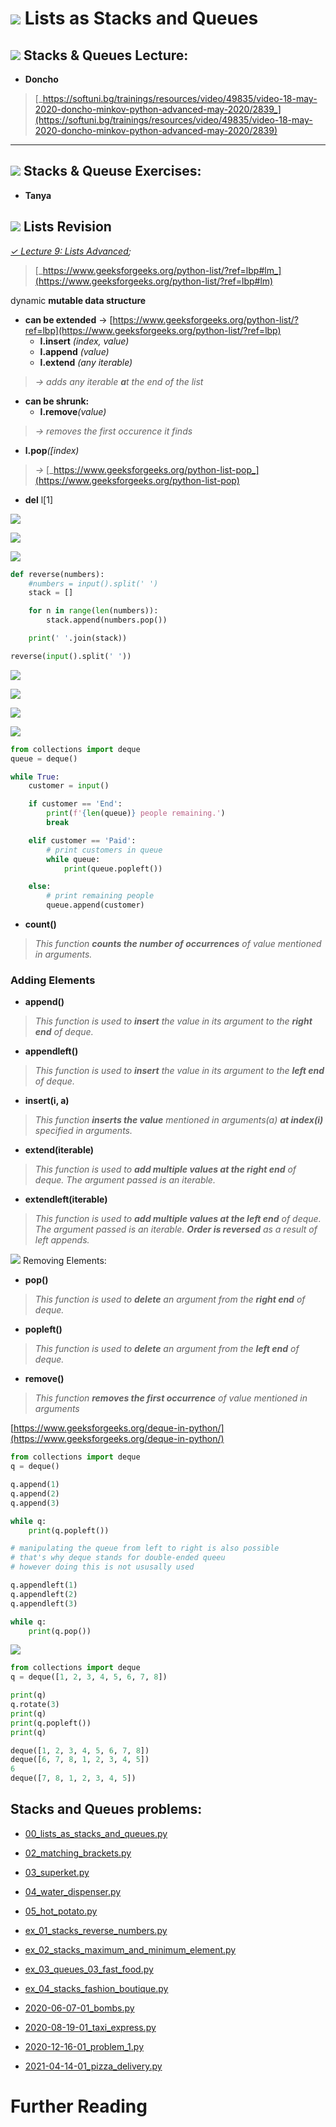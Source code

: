   

![](https://paper.dropboxstatic.com/static/img/ace/emoji/1f4d4.png?version=6.0.0) Lists as Stacks and Queues
============================================================================================================

  

![](https://paper.dropboxstatic.com/static/img/ace/emoji/1f4d9.png?version=6.0.0) Stacks & Queues Lecture:
----------------------------------------------------------------------------------------------------------

*   **Doncho** 

> [_https://softuni.bg/trainings/resources/video/49835/video-18-may-2020-doncho-minkov-python-advanced-may-2020/2839_](https://softuni.bg/trainings/resources/video/49835/video-18-may-2020-doncho-minkov-python-advanced-may-2020/2839)

  

---

![](https://paper.dropboxstatic.com/static/img/ace/emoji/1f5a5.png?version=6.0.0) Stacks & Queuse Exercises:
------------------------------------------------------------------------------------------------------------

*   **Tanya**



![](https://paper.dropboxstatic.com/static/img/ace/emoji/1f4cc.png?version=6.0.0) **Lists Revision**
----------------------------------------------------------------------------------------------------

 [_✓ Lecture 9: Lists Advanced_](https://app.asana.com/0/1133134368889333/1154519219101715/f)_;_

> [_https://www.geeksforgeeks.org/python-list/?ref=lbp#lm_](https://www.geeksforgeeks.org/python-list/?ref=lbp#lm)

  

dynamic **mutable data structure**

*   **can be extended** → [https://www.geeksforgeeks.org/python-list/?ref=lbp](https://www.geeksforgeeks.org/python-list/?ref=lbp)
    *  **l.insert** _(index, value)_
    *  **l.append** _(value)_
    *  **l.extend** _(any iterable)_ 

> _→ adds any iterable_ **_a_**_t the end of the list_


*   **can be shrunk:**
    *   **l.remove**_(value)_ 

> _→ removes the first occurence it finds_


*  **l.pop**_(\[index)_ 

> _→_ [_https://www.geeksforgeeks.org/python-list-pop_](https://www.geeksforgeeks.org/python-list-pop)

  

*   **del** l\[1\]

  

![](https://t4668229.p.clickup-attachments.com/t4668229/6697509e-fd10-44b2-8b06-dd46cfd643b4/image.png)

  

![](https://t4668229.p.clickup-attachments.com/t4668229/44bc1987-a93c-4516-8a53-48f1feb7ba91/image.png)

  

![](https://t4668229.p.clickup-attachments.com/t4668229/24f86a63-f74d-4eb0-8fd5-5b88516166e0/image.png)

  

```python
def reverse(numbers):
    #numbers = input().split(' ')
    stack = []

    for n in range(len(numbers)):
        stack.append(numbers.pop())

    print(' '.join(stack))

reverse(input().split(' '))
```

  

![](https://t4668229.p.clickup-attachments.com/t4668229/f5dfbe6f-d573-4104-bef6-47b83518ec6a/image.png)

  

![](https://t4668229.p.clickup-attachments.com/t4668229/956173d8-0057-45bd-9dfa-6a9c27f83ac9/image.png)

  

![](https://t4668229.p.clickup-attachments.com/t4668229/fd1b02ad-90a7-475a-92fb-651a41f66184/image.png)

  

![](https://t4668229.p.clickup-attachments.com/t4668229/85ff0f72-7c66-40bb-8a92-af172751ff68/image.png)

  

```python
from collections import deque
queue = deque()

while True:
    customer = input()

    if customer == 'End':
        print(f'{len(queue)} people remaining.')
        break

    elif customer == 'Paid':
        # print customers in queue
        while queue:
            print(queue.popleft())

    else:
        # print remaining people
        queue.append(customer)
```


* **count()** 

>  _This function_ **_counts the number of occurrences_** _of value mentioned in arguments._

  

### Adding Elements

*   **append()**

> _This function is used to_ **_insert_** _the value in its argument to the_ **_right end_** _of deque._


*   **appendleft()**

> _This function is used to_ **_insert_** _the value in its argument to the_ **_left end_** _of deque._


*   **insert(i, a)**

> _This function_ **_inserts the value_** _mentioned in arguments(a)_ **_at index(i)_** _specified in arguments._

  

*   **extend(iterable)** 

> _This function is used to_ **_add multiple values at the right end_** _of deque. The argument passed is an iterable._


*   **extendleft(iterable)** 

> _This function is used to_ **_add multiple values at the left end_** _of deque. The argument passed is an iterable._ **_Order is reversed_** _as a result of left appends._

  

![](https://paper.dropboxstatic.com/static/img/ace/emoji/274c.png?version=6.0.0) Removing Elements:

*   **pop()** 

> _This function is used to_ **_delete_** _an argument from the_ **_right end_** _of deque._

  

*   **popleft()** 

> _This function is used to_ **_delete_** _an argument from the_ **_left end_** _of deque._

  

*   **remove()** 

> _This function_ **_removes the first occurrence_** _of value mentioned in arguments_

  

[https://www.geeksforgeeks.org/deque-in-python/](https://www.geeksforgeeks.org/deque-in-python/)

  

```python
from collections import deque
q = deque()

q.append(1)
q.append(2)
q.append(3)

while q:
    print(q.popleft())

# manipulating the queue from left to right is also possible
# that's why deque stands for double-ended queeu
# however doing this is not ususally used

q.appendleft(1)
q.appendleft(2)
q.appendleft(3)

while q:
    print(q.pop())
```

  

![](https://t4668229.p.clickup-attachments.com/t4668229/970f7826-c1f4-429c-a333-1b9248f2aef6/image.png)

  

```python
from collections import deque
q = deque([1, 2, 3, 4, 5, 6, 7, 8])

print(q)
q.rotate(3)
print(q)
print(q.popleft())
print(q)

deque([1, 2, 3, 4, 5, 6, 7, 8])
deque([6, 7, 8, 1, 2, 3, 4, 5])
6
deque([7, 8, 1, 2, 3, 4, 5])
```


## Stacks and Queues problems: 

* [00_lists_as_stacks_and_queues.py](https://github.com/ateneva/softuni_proj/blob/main/2_advanced/01_stacks_and_queues/01_00_lists_as_stacks_and_queues.py)
* [02_matching_brackets.py](https://github.com/ateneva/softuni_proj/blob/main/2_advanced/01_stacks_and_queues/01_02_matching_brackets.py)
* [03_superket.py](https://github.com/ateneva/softuni_proj/blob/main/2_advanced/01_stacks_and_queues/01_03_superket.py)
* [04_water_dispenser.py](https://github.com/ateneva/softuni_proj/blob/main/2_advanced/01_stacks_and_queues/01_04_water_dispenser.py)
* [05_hot_potato.py](https://github.com/ateneva/softuni_proj/blob/main/2_advanced/01_stacks_and_queues/01_05_hot_potato.py)
* [ex_01_stacks_reverse_numbers.py](https://github.com/ateneva/softuni_proj/blob/main/2_advanced/01_stacks_and_queues/01_ex_01_stacks_reverse_numbers.py)
* [ex_02_stacks_maximum_and_minimum_element.py](https://github.com/ateneva/softuni_proj/blob/main/2_advanced/01_stacks_and_queues/01_ex_02_stacks_maximum_and_minimum_element.py)
* [ex_03_queues_03_fast_food.py](https://github.com/ateneva/softuni_proj/blob/main/2_advanced/01_stacks_and_queues/01_ex_03_queues_03_fast_food.py)
* [ex_04_stacks_fashion_boutique.py](https://github.com/ateneva/softuni_proj/blob/main/2_advanced/01_stacks_and_queues/01_ex_04_stacks_fashion_boutique.py)


* [2020-06-07-01_bombs.py](https://github.com/ateneva/softuni_proj/blob/main/2_advanced/exam_prep/2020-06-07-01_bombs.py)
* [2020-08-19-01_taxi_express.py](https://github.com/ateneva/softuni_proj/blob/main/2_advanced/exam_prep/2020-08-19-01_taxi_express.py)
* [2020-12-16-01_problem_1.py](https://github.com/ateneva/softuni_proj/blob/main/2_advanced/exam_prep/2020-12-16-01_problem_1.py)
* [2021-04-14-01_pizza_delivery.py](https://github.com/ateneva/softuni_proj/blob/main/2_advanced/exam_prep/2021-04-14-01_pizza_delivery.py)

Further Reading
===============